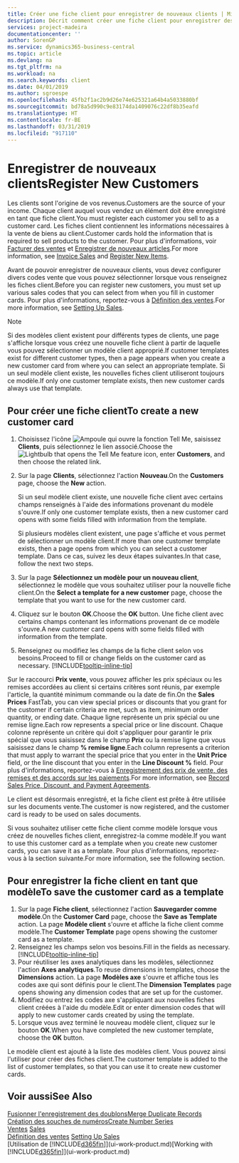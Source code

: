 ```yaml
---
title: Créer une fiche client pour enregistrer de nouveaux clients | Microsoft Docs
description: Décrit comment créer une fiche client pour enregistrer des informations sur chaque nouveau client ou client auquel vous vendez.
services: project-madeira
documentationcenter: ''
author: SorenGP
ms.service: dynamics365-business-central
ms.topic: article
ms.devlang: na
ms.tgt_pltfrm: na
ms.workload: na
ms.search.keywords: client
ms.date: 04/01/2019
ms.author: sgroespe
ms.openlocfilehash: 45fb2f1ac2b9d26e74e625321a64b4a5033880bf
ms.sourcegitcommit: bd78a5d990c9e83174da1409076c22df8b35eafd
ms.translationtype: HT
ms.contentlocale: fr-BE
ms.lasthandoff: 03/31/2019
ms.locfileid: "917110"
---
```

# <a name="register-new-customers"></a><span data-ttu-id="d45ef-103">Enregistrer de nouveaux clients</span><span class="sxs-lookup"><span data-stu-id="d45ef-103">Register New Customers</span></span>
<span data-ttu-id="d45ef-104">Les clients sont l'origine de vos revenus.</span><span class="sxs-lookup"><span data-stu-id="d45ef-104">Customers are the source of your income.</span></span> <span data-ttu-id="d45ef-105">Chaque client auquel vous vendez un élément doit être enregistré en tant que fiche client.</span><span class="sxs-lookup"><span data-stu-id="d45ef-105">You must register each customer you sell to as a customer card.</span></span> <span data-ttu-id="d45ef-106">Les fiches client contiennent les informations nécessaires à la vente de biens au client.</span><span class="sxs-lookup"><span data-stu-id="d45ef-106">Customer cards hold the information that is required to sell products to the customer.</span></span> <span data-ttu-id="d45ef-107">Pour plus d'informations, voir [Facturer des ventes](sales-how-invoice-sales.md) et [Enregistrer de nouveaux articles](inventory-how-register-new-items.md).</span><span class="sxs-lookup"><span data-stu-id="d45ef-107">For more information, see [Invoice Sales](sales-how-invoice-sales.md) and [Register New Items](inventory-how-register-new-items.md).</span></span>  

<span data-ttu-id="d45ef-108">Avant de pouvoir enregistrer de nouveaux clients, vous devez configurer divers codes vente que vous pouvez sélectionner lorsque vous renseignez les fiches client.</span><span class="sxs-lookup"><span data-stu-id="d45ef-108">Before you can register new customers, you must set up various sales codes that you can select from when you fill in customer cards.</span></span> <span data-ttu-id="d45ef-109">Pour plus d'informations, reportez-vous à [Définition des ventes](sales-setup-sales.md).</span><span class="sxs-lookup"><span data-stu-id="d45ef-109">For more information, see [Setting Up Sales](sales-setup-sales.md).</span></span>

> [!NOTE]  
>   <span data-ttu-id="d45ef-110">Si des modèles client existent pour différents types de clients, une page s'affiche lorsque vous créez une nouvelle fiche client à partir de laquelle vous pouvez sélectionner un modèle client approprié.</span><span class="sxs-lookup"><span data-stu-id="d45ef-110">If customer templates exist for different customer types, then a page appears when you create a new customer card from where you can select an appropriate template.</span></span> <span data-ttu-id="d45ef-111">Si un seul modèle client existe, les nouvelles fiches client utiliseront toujours ce modèle.</span><span class="sxs-lookup"><span data-stu-id="d45ef-111">If only one customer template exists, then new customer cards always use that template.</span></span>

## <a name="to-create-a-new-customer-card"></a><span data-ttu-id="d45ef-112">Pour créer une fiche client</span><span class="sxs-lookup"><span data-stu-id="d45ef-112">To create a new customer card</span></span>
1. <span data-ttu-id="d45ef-113">Choisissez l'icône ![Ampoule qui ouvre la fonction Tell Me](media/ui-search/search_small.png "Dites-moi ce que vous voulez faire"), saisissez **Clients**, puis sélectionnez le lien associé.</span><span class="sxs-lookup"><span data-stu-id="d45ef-113">Choose the ![Lightbulb that opens the Tell Me feature](media/ui-search/search_small.png "Tell me what you want to do") icon, enter **Customers**, and then choose the related link.</span></span>  
2. <span data-ttu-id="d45ef-114">Sur la page **Clients**, sélectionnez l'action **Nouveau**.</span><span class="sxs-lookup"><span data-stu-id="d45ef-114">On the **Customers** page, choose the **New** action.</span></span>

    <span data-ttu-id="d45ef-115">Si un seul modèle client existe, une nouvelle fiche client avec certains champs renseignés à l'aide des informations provenant du modèle s'ouvre.</span><span class="sxs-lookup"><span data-stu-id="d45ef-115">If only one customer template exists, then a new customer card opens with some fields filled with information from the template.</span></span>

    <span data-ttu-id="d45ef-116">Si plusieurs modèles client existent, une page s'affiche et vous permet de sélectionner un modèle client.</span><span class="sxs-lookup"><span data-stu-id="d45ef-116">If more than one customer template exists, then a page opens from which you can select a customer template.</span></span> <span data-ttu-id="d45ef-117">Dans ce cas, suivez les deux étapes suivantes.</span><span class="sxs-lookup"><span data-stu-id="d45ef-117">In that case, follow the next two steps.</span></span>
3. <span data-ttu-id="d45ef-118">Sur la page **Sélectionnez un modèle pour un nouveau client**, sélectionnez le modèle que vous souhaitez utiliser pour la nouvelle fiche client.</span><span class="sxs-lookup"><span data-stu-id="d45ef-118">On the **Select a template for a new customer** page, choose the template that you want to use for the new customer card.</span></span>
4. <span data-ttu-id="d45ef-119">Cliquez sur le bouton **OK**.</span><span class="sxs-lookup"><span data-stu-id="d45ef-119">Choose the **OK** button.</span></span> <span data-ttu-id="d45ef-120">Une fiche client avec certains champs contenant les informations provenant de ce modèle s'ouvre.</span><span class="sxs-lookup"><span data-stu-id="d45ef-120">A new customer card opens with some fields filled with information from the template.</span></span>  
5. <span data-ttu-id="d45ef-121">Renseignez ou modifiez les champs de la fiche client selon vos besoins.</span><span class="sxs-lookup"><span data-stu-id="d45ef-121">Proceed to fill or change fields on the customer card as necessary.</span></span> [!INCLUDE[tooltip-inline-tip](includes/tooltip-inline-tip_md.md)]

<span data-ttu-id="d45ef-122">Sur le raccourci **Prix vente**, vous pouvez afficher les prix spéciaux ou les remises accordées au client si certains critères sont réunis, par exemple l'article, la quantité minimum commande ou la date de fin.</span><span class="sxs-lookup"><span data-stu-id="d45ef-122">On the **Sales Prices** FastTab, you can view special prices or discounts that you grant for the customer if certain criteria are met, such as item, minimum order quantity, or ending date.</span></span> <span data-ttu-id="d45ef-123">Chaque ligne représente un prix spécial ou une remise ligne.</span><span class="sxs-lookup"><span data-stu-id="d45ef-123">Each row represents a special price or line discount.</span></span> <span data-ttu-id="d45ef-124">Chaque colonne représente un critère qui doit s'appliquer pour garantir le prix spécial que vous saisissez dans le champ **Prix** ou la remise ligne que vous saisissez dans le champ **% remise ligne**.</span><span class="sxs-lookup"><span data-stu-id="d45ef-124">Each column represents a criterion that must apply to warrant the special price that you enter in the **Unit Price** field, or the line discount that you enter in the **Line Discount %** field.</span></span> <span data-ttu-id="d45ef-125">Pour plus d'informations, reportez-vous à [Enregistrement des prix de vente, des remises et des accords sur les paiements](sales-how-record-sales-price-discount-payment-agreements.md).</span><span class="sxs-lookup"><span data-stu-id="d45ef-125">For more information, see [Record Sales Price, Discount, and Payment Agreements](sales-how-record-sales-price-discount-payment-agreements.md).</span></span>

<span data-ttu-id="d45ef-126">Le client est désormais enregistré, et la fiche client est prête à être utilisée sur les documents vente.</span><span class="sxs-lookup"><span data-stu-id="d45ef-126">The customer is now registered, and the customer card is ready to be used on sales documents.</span></span>

<span data-ttu-id="d45ef-127">Si vous souhaitez utiliser cette fiche client comme modèle lorsque vous créez de nouvelles fiches client, enregistrez-la comme modèle.</span><span class="sxs-lookup"><span data-stu-id="d45ef-127">If you want to use this customer card as a template when you create new customer cards, you can save it as a template.</span></span> <span data-ttu-id="d45ef-128">Pour plus d'informations, reportez-vous à la section suivante.</span><span class="sxs-lookup"><span data-stu-id="d45ef-128">For more information, see the following section.</span></span>

## <a name="to-save-the-customer-card-as-a-template"></a><span data-ttu-id="d45ef-129">Pour enregistrer la fiche client en tant que modèle</span><span class="sxs-lookup"><span data-stu-id="d45ef-129">To save the customer card as a template</span></span>
1. <span data-ttu-id="d45ef-130">Sur la page **Fiche client**, sélectionnez l'action **Sauvegarder comme modèle**.</span><span class="sxs-lookup"><span data-stu-id="d45ef-130">On the **Customer Card** page, choose the **Save as Template** action.</span></span> <span data-ttu-id="d45ef-131">La page **Modèle client** s'ouvre et affiche la fiche client comme modèle.</span><span class="sxs-lookup"><span data-stu-id="d45ef-131">The **Customer Template** page opens showing the customer card as a template.</span></span>
2. <span data-ttu-id="d45ef-132">Renseignez les champs selon vos besoins.</span><span class="sxs-lookup"><span data-stu-id="d45ef-132">Fill in the fields as necessary.</span></span> [!INCLUDE[tooltip-inline-tip](includes/tooltip-inline-tip_md.md)]
3. <span data-ttu-id="d45ef-133">Pour réutiliser les axes analytiques dans les modèles, sélectionnez l'action **Axes analytiques**.</span><span class="sxs-lookup"><span data-stu-id="d45ef-133">To reuse dimensions in templates, choose the **Dimensions** action.</span></span> <span data-ttu-id="d45ef-134">La page **Modèles axe** s'ouvre et affiche tous les codes axe qui sont définis pour le client.</span><span class="sxs-lookup"><span data-stu-id="d45ef-134">The **Dimension Templates** page opens showing any dimension codes that are set up for the customer.</span></span>
4. <span data-ttu-id="d45ef-135">Modifiez ou entrez les codes axe s'appliquant aux nouvelles fiches client créées à l'aide du modèle.</span><span class="sxs-lookup"><span data-stu-id="d45ef-135">Edit or enter dimension codes that will apply to new customer cards created by using the template.</span></span>  
5. <span data-ttu-id="d45ef-136">Lorsque vous avez terminé le nouveau modèle client, cliquez sur le bouton **OK**.</span><span class="sxs-lookup"><span data-stu-id="d45ef-136">When you have completed the new customer template, choose the **OK** button.</span></span>

<span data-ttu-id="d45ef-137">Le modèle client est ajouté à la liste des modèles client. Vous pouvez ainsi l'utiliser pour créer des fiches client.</span><span class="sxs-lookup"><span data-stu-id="d45ef-137">The customer template is added to the list of customer templates, so that you can use it to create new customer cards.</span></span>

## <a name="see-also"></a><span data-ttu-id="d45ef-138">Voir aussi</span><span class="sxs-lookup"><span data-stu-id="d45ef-138">See Also</span></span>
[<span data-ttu-id="d45ef-139">Fusionner l'enregistrement des doublons</span><span class="sxs-lookup"><span data-stu-id="d45ef-139">Merge Duplicate Records</span></span>](sales-how-merge-duplicate-records.md)  
[<span data-ttu-id="d45ef-140">Création des souches de numéros</span><span class="sxs-lookup"><span data-stu-id="d45ef-140">Create Number Series</span></span>](ui-create-number-series.md)  
<span data-ttu-id="d45ef-141">[Ventes](sales-manage-sales.md)  </span><span class="sxs-lookup"><span data-stu-id="d45ef-141">[Sales](sales-manage-sales.md)  </span></span>  
<span data-ttu-id="d45ef-142">[Définition des ventes](sales-setup-sales.md)  </span><span class="sxs-lookup"><span data-stu-id="d45ef-142">[Setting Up Sales](sales-setup-sales.md)  </span></span>  
<span data-ttu-id="d45ef-143">[Utilisation de [!INCLUDE[d365fin](includes/d365fin_md.md)]](ui-work-product.md)</span><span class="sxs-lookup"><span data-stu-id="d45ef-143">[Working with [!INCLUDE[d365fin](includes/d365fin_md.md)]](ui-work-product.md)</span></span>
